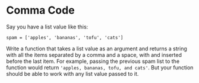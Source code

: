 # Comma Code
Say you have a list value like this:

```
spam = ['apples', 'bananas', 'tofu', 'cats']
```

Write a function that takes a list value as an argument and returns a string
with all the items separated by a comma and a space, with and inserted before
the last item. For example, passing the previous spam list to the function would
return `'apples, bananas, tofu, and cats'`. But your function should be able to
work with any list value passed to it.